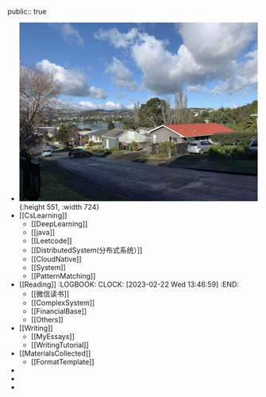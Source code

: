 public:: true

- ![2b44e6dc60d4feb38026370d949b514.jpg](../assets/2b44e6dc60d4feb38026370d949b514_1677251720486_0.jpg){:height 551, :width 724}
- [[CsLearning]]
	- [[DeepLearning]]
	- [[java]]
	- [[Leetcode]]
	- [[DistributedSystem(分布式系统）]]
	- [[CloudNative]]
	- [[System]]
	- [[PatternMatching]]
- [[Reading]]
  :LOGBOOK:
  CLOCK: [2023-02-22 Wed 13:46:59]
  :END:
	- [[微信读书]]
	- [[ComplexSystem]]
	- [[FinancialBase]]
	- [[Others]]
- [[Writing]]
	- [[MyEssays]]
	- [[WritingTutorial]]
- [[MaterialsCollected]]
	- [[FormatTemplate]]
-
-
-